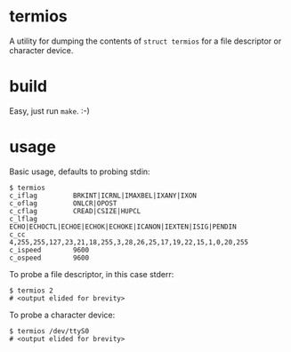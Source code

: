 termios
=======

A utility for dumping the contents of `struct termios` for a file descriptor or
character device.

build
=====

Easy, just run `make`. :-)

usage
=====

Basic usage, defaults to probing stdin:

    $ termios
    c_iflag         BRKINT|ICRNL|IMAXBEL|IXANY|IXON
    c_oflag         ONLCR|OPOST
    c_cflag         CREAD|CSIZE|HUPCL
    c_lflag         ECHO|ECHOCTL|ECHOE|ECHOK|ECHOKE|ICANON|IEXTEN|ISIG|PENDIN
    c_cc            4,255,255,127,23,21,18,255,3,28,26,25,17,19,22,15,1,0,20,255
    c_ispeed        9600
    c_ospeed        9600

To probe a file descriptor, in this case stderr:

    $ termios 2
    # <output elided for brevity>

To probe a character device:

    $ termios /dev/ttyS0
    # <output elided for brevity>
